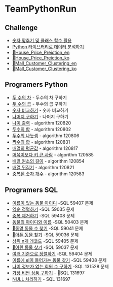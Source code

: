 # TeamPythonRun

## Challenge
- [숫자 맞추기 및 클래스 함수 활용](docs/eungyukim/RandomNumber.md)
- [Python 라이브러리로 데이터 분석하기](docs/eungyukim/CrimeOccurrence.md)
- [House_Price_Preiction_en](docs/ml/House_Price_Prediction_en.md)
- [House_Price_Preiction_ko](docs/ml/House_Price_Prediction_ko.md)
- [Mall_Customer_Clustering_en](docs/ml/Mall_Customer_Clustering_en.md)
- [Mall_Customer_Clustering_ko](docs/ml/Mall_Customers_Clustering_ko.md)

## Programers Python
- [두 수의 차](docs/eungyukim/Substaction.md) - 두수의 차 구하기
- [두 수의 곱](docs/eungyukim/programmers_120804.md) - 두수의 곱 구하기
- [숫자 비교하기](docs/eungyukim/algorithm_120807.md) - 숫자 비교하기
- [나머지 구하기](docs/eungyukim/algorithm_120810.md) - 나머지 구하기
- [나이 출력](docs/eungyukim/algorithm_120820.md) - algorithm 120820
- [두수의 합](docs/eungyukim/algorithm_120802.md) - algorithm 120802
- [두수의 나눗셈](docs/eungyukim/algorithm_120806.md) - algorithm 120806
- [짝수의 합](docs/eungyukim/algorithm_120831.md) - algorithm 120831
- [배열의 평균값](docs/eungyukim/algorithm_120817.md) - algorithm 120817
- [머쓱이보다 키 큰 사람](docs/eungyukim/algorithm_120585.md) - algorithm 120585
- [배열 원소의 길이](docs/eungyukim/algorithm_120854.md) - algorithm 120854
- [배열 뒤집기](docs/eungyukim/algorithm_120821.md) - algorithm 120821
- [중복된 숫자 개수](docs/eungyukim/algorithm_120583.md) - algorithm 120583

## Programers SQL
- [이름이 있는 동물 아이디](docs/eungyukim/SQL_59407.md) -SQL 59407 문제
- [역순 정렬하기](docs/eungyukim/SQL_59035.md) -SQL 59035 문제
- [중복 제거하기](docs/eungyukim/SQL_59408.md) -SQL 59408 문제
- [동물의 아이디와 이름](docs/eungyukim/SQL_50403.md) -SQL 50403 문제
- [동명 동물 수 찾기](docs/eungyukim/SQL_59041.md) -SQL 59041 문제
- [아픈 동물 찾기](docs/eungyukim/SQL_59036.md) -SQL 59036 문제
- [상위 n개 레코드](docs/eungyukim/SQL_59405.md) -SQL 59405 문제
- [어린 동물 찾기](docs/eungyukim/SQL_59037.md) -SQL 59037 문제
- [여러 기준으로 정렬하기](docs/eungyukim/SQL_59404.md) -SQL 59404 문제
- [이름에 el이 들어가는 동물 찾기](docs/eungyukim/SQL_59408.md) -SQL 59408 문제
- [나이 정보가 없는 회원 수 구하기](docs/eungyukim/SQL_131528.md) -SQL 131528 문제
- [가장 비싼 상품 구하기](docs/eungyukim/SQL_131697.md) - SQL 131697
- [NULL 처리하기](docs/eungyukim/SQL_59410.md) - SQL 131697
